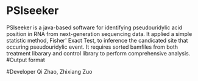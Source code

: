 # PSIseeker
PSIseeker is a java-based software for identifying pseudouridylic acid position in RNA from next-generation sequencing data. It applied a simple statistic method, Fisher' Exact Test, to inference the candicated site that occuring pseudouridylic event. It requires sorted bamfiles from both treatment libarary and control library to perform comprehensive analysis. 
#Output format

#Developer
Qi Zhao, Zhixiang Zuo
